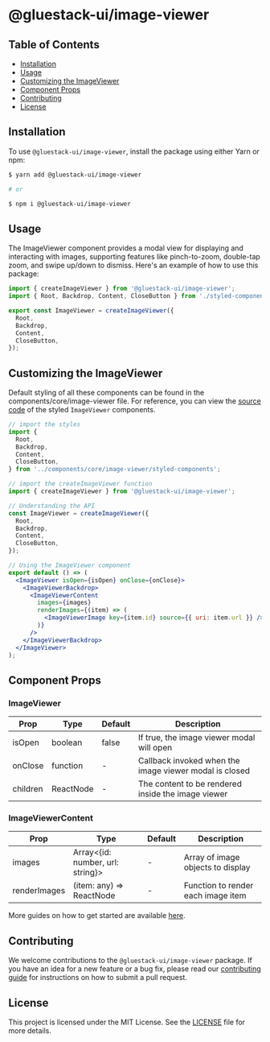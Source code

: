 # @gluestack-ui/image-viewer

## Table of Contents

- [Installation](#installation)
- [Usage](#usage)
- [Customizing the ImageViewer](#customizing-the-imageviewer)
- [Component Props](#component-props)
- [Contributing](#contributing)
- [License](#license)

## Installation

To use `@gluestack-ui/image-viewer`, install the package using either Yarn or npm:

```sh
$ yarn add @gluestack-ui/image-viewer

# or

$ npm i @gluestack-ui/image-viewer
```

## Usage

The ImageViewer component provides a modal view for displaying and interacting with images, supporting features like pinch-to-zoom, double-tap zoom, and swipe up/down to dismiss. Here's an example of how to use this package:

```jsx
import { createImageViewer } from '@gluestack-ui/image-viewer';
import { Root, Backdrop, Content, CloseButton } from './styled-components';

export const ImageViewer = createImageViewer({
  Root,
  Backdrop,
  Content,
  CloseButton,
});
```

## Customizing the ImageViewer

Default styling of all these components can be found in the components/core/image-viewer file. For reference, you can view the [source code](https://github.com/gluestack/gluestack-ui/blob/development/example/storybook/src/ui-components/ImageViewer/index.tsx) of the styled `ImageViewer` components.

```jsx
// import the styles
import {
  Root,
  Backdrop,
  Content,
  CloseButton,
} from '../components/core/image-viewer/styled-components';

// import the createImageViewer function
import { createImageViewer } from '@gluestack-ui/image-viewer';

// Understanding the API
const ImageViewer = createImageViewer({
  Root,
  Backdrop,
  Content,
  CloseButton,
});

// Using the ImageViewer component
export default () => (
  <ImageViewer isOpen={isOpen} onClose={onClose}>
    <ImageViewerBackdrop>
      <ImageViewerContent
        images={images}
        renderImages={(item) => (
          <ImageViewerImage key={item.id} source={{ uri: item.url }} />
        )}
      />
    </ImageViewerBackdrop>
  </ImageViewer>
);
```

## Component Props

### ImageViewer

| Prop     | Type      | Default | Description                                            |
| -------- | --------- | ------- | ------------------------------------------------------ |
| isOpen   | boolean   | false   | If true, the image viewer modal will open              |
| onClose  | function  | -       | Callback invoked when the image viewer modal is closed |
| children | ReactNode | -       | The content to be rendered inside the image viewer     |

### ImageViewerContent

| Prop         | Type                             | Default | Description                        |
| ------------ | -------------------------------- | ------- | ---------------------------------- |
| images       | Array<{id: number, url: string}> | -       | Array of image objects to display  |
| renderImages | (item: any) => ReactNode         | -       | Function to render each image item |

More guides on how to get started are available [here](https://ui.gluestack.io/docs/components/media-and-icons/image-viewer).

## Contributing

We welcome contributions to the `@gluestack-ui/image-viewer` package. If you have an idea for a new feature or a bug fix, please read our [contributing guide](https://github.com/gluestack/gluestack-ui/blob/main/CONTRIBUTING.md) for instructions on how to submit a pull request.

## License

This project is licensed under the MIT License. See the [LICENSE](https://github.com/gluestack/gluestack-ui/blob/main/LICENSE) file for more details.
